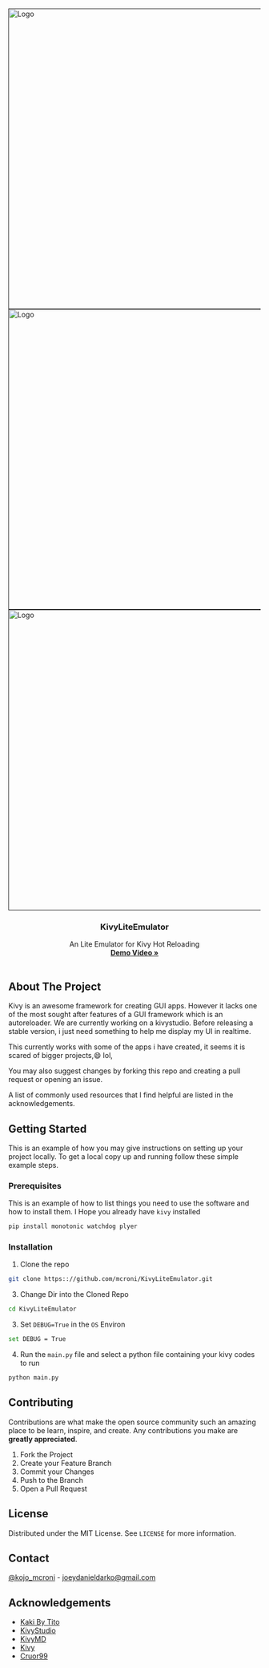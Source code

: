 <!--
*** Thanks for checking out this README Template. If you have a suggestion that would
*** make this better, please fork the repo and create a pull request or simply open
*** an issue with the tag "enhancement".
*** Thanks again! Now go create something AMAZING! :D
-->






<!-- PROJECT LOGO -->
<br />
    <p>
    <a href="">
    <img src="assets/kivyemu.PNG" alt="Logo"  height="600">
    <img src="assets/kivyemu2.PNG" alt="Logo"  height="600">
    <img src="assets/kivyemu.gif" alt="Logo"  height="600">
  </a>
    </p>

  <h3 align="center">KivyLiteEmulator</h3>

  <p align="center">
    An Lite Emulator for Kivy Hot Reloading
    <br />
    <a href="https://youtu.be/DIrewMibLAc"><strong>Demo Video »</strong></a>
    <br />
    <br />
 
   
</p>







<!-- ABOUT THE PROJECT -->
## About The Project

Kivy is an awesome framework for creating GUI apps. However it lacks one of the most sought after features of a GUI framework which is an 
autoreloader. We are currently working on a kivystudio. Before releasing a stable version,  i just need something to help me display my UI in realtime.

This currently works with some of the apps i have created, it seems it is scared of bigger projects,:smile: lol,

You may also suggest changes by forking this repo and creating a pull request or opening an issue.

A list of commonly used resources that I find helpful are listed in the acknowledgements.




<!-- GETTING STARTED -->
## Getting Started

This is an example of how you may give instructions on setting up your project locally.
To get a local copy up and running follow these simple example steps.

### Prerequisites

This is an example of how to list things you need to use the software and how to install them.  I Hope you already have `kivy` installed

```sh
pip install monotonic watchdog plyer
```

### Installation


1. Clone the repo
```sh
git clone https:://github.com/mcroni/KivyLiteEmulator.git
```
3. Change Dir into the Cloned Repo
```sh
cd KivyLiteEmulator
```
3. Set `DEBUG=True` in the `OS` Environ
```sh
set DEBUG = True
```
4. Run the `main.py` file and select a python file containing your kivy codes to run
```sh
python main.py
```





<!-- CONTRIBUTING -->
## Contributing

Contributions are what make the open source community such an amazing place to be learn, inspire, and create. Any contributions you make are **greatly appreciated**.

1. Fork the Project
2. Create your Feature Branch 
3. Commit your Changes 
4. Push to the Branch 
5. Open a Pull Request



<!-- LICENSE -->
## License

Distributed under the MIT License. See `LICENSE` for more information.



<!-- CONTACT -->
## Contact
 [@kojo_mcroni](https://twitter.com/kojo_mcroni) - joeydanieldarko@gmail.com



<!-- ACKNOWLEDGEMENTS -->
## Acknowledgements
* [Kaki By Tito](https://github.com/tito/kaki)
* [KivyStudio](https://github.com/avour/kivystudio)
* [KivyMD](https://github.com/HeaTTheatR/KivyMD)
* [Kivy](https://kivy.org)
* [Cruor99](https://github.com/cruor99)






